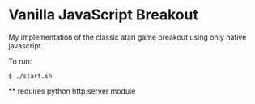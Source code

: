 # Vanilla JavaScript Breakout

My implementation of the classic atari game breakout using only
native javascript.

To run:

    $ ./start.sh

\*\* requires python http.server module
